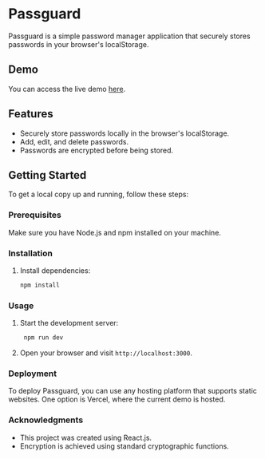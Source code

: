 # Passguard

Passguard is a simple password manager application that securely stores passwords in your browser's localStorage.

## Demo

You can access the live demo [here](https://passgurad-frontend.vercel.app/).

## Features

- Securely store passwords locally in the browser's localStorage.
- Add, edit, and delete passwords.
- Passwords are encrypted before being stored.

## Getting Started

To get a local copy up and running, follow these steps:

### Prerequisites

Make sure you have Node.js and npm installed on your machine.

### Installation
1. Install dependencies:

    ```bash
    npm install
    ```

### Usage

1. Start the development server:

    ```bash
     npm run dev
    ```

2. Open your browser and visit `http://localhost:3000`.

### Deployment

To deploy Passguard, you can use any hosting platform that supports static websites. One option is Vercel, where the current demo is hosted.

### Acknowledgments

- This project was created using React.js.
- Encryption is achieved using standard cryptographic functions.
